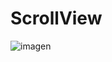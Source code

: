 # ScrollView

![imagen](https://github.com/davinnci06/ScrollView/assets/33968416/6d8b311b-a83a-4b97-971c-61a5055f9b15)
